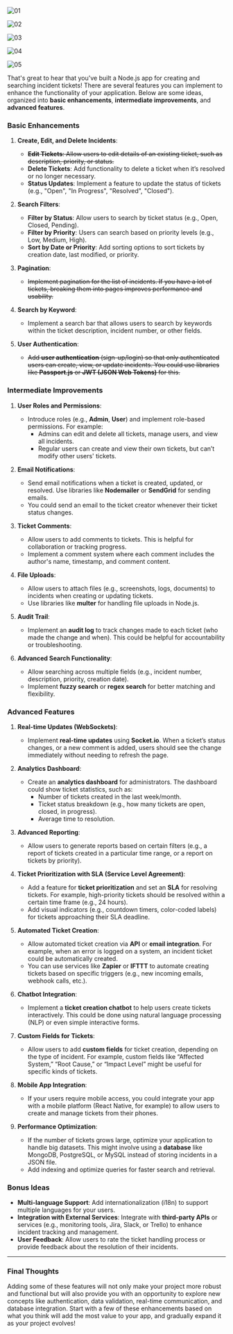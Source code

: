 ![01](https://github.com/user-attachments/assets/f303c23f-a26c-4d61-8ce8-cf91b88dc8b9)

![02](https://github.com/user-attachments/assets/175d979b-1693-4db3-a7d6-868173d7dd36)

![03](https://github.com/user-attachments/assets/9800ab8e-cf45-450b-9afd-9c0fb5e95399)

![04](https://github.com/user-attachments/assets/19635237-8cf7-4537-842a-bf8ccc1de7cd)

![05](https://github.com/user-attachments/assets/2db84514-a2b9-44a1-8ad7-8acf613fe4cd)

That's great to hear that you've built a Node.js app for creating and searching incident tickets! There are several features you can implement to enhance the functionality of your application. Below are some ideas, organized into **basic enhancements**, **intermediate improvements**, and **advanced features**.

### **Basic Enhancements**

1. **Create, Edit, and Delete Incidents**:
   - ~~**Edit Tickets**: Allow users to edit details of an existing ticket, such as description, priority, or status.~~
   - **Delete Tickets**: Add functionality to delete a ticket when it’s resolved or no longer necessary.
   - **Status Updates**: Implement a feature to update the status of tickets (e.g., "Open", "In Progress", "Resolved", "Closed").

2. **Search Filters**:
   - **Filter by Status**: Allow users to search by ticket status (e.g., Open, Closed, Pending).
   - **Filter by Priority**: Users can search based on priority levels (e.g., Low, Medium, High).
   - **Sort by Date or Priority**: Add sorting options to sort tickets by creation date, last modified, or priority.

3. **Pagination**:
   - ~~Implement pagination for the list of incidents. If you have a lot of tickets, breaking them into pages improves performance and usability.~~

4. **Search by Keyword**:
   - Implement a search bar that allows users to search by keywords within the ticket description, incident number, or other fields.

5. **User Authentication**:
   - ~~Add **user authentication** (sign-up/login) so that only authenticated users can create, view, or update incidents. You could use libraries like **Passport.js** or **JWT (JSON Web Tokens)** for this.~~

### **Intermediate Improvements**

1. **User Roles and Permissions**:
   - Introduce roles (e.g., **Admin**, **User**) and implement role-based permissions. For example:
     - Admins can edit and delete all tickets, manage users, and view all incidents.
     - Regular users can create and view their own tickets, but can’t modify other users' tickets.

2. **Email Notifications**:
   - Send email notifications when a ticket is created, updated, or resolved. Use libraries like **Nodemailer** or **SendGrid** for sending emails.
   - You could send an email to the ticket creator whenever their ticket status changes.

3. **Ticket Comments**:
   - Allow users to add comments to tickets. This is helpful for collaboration or tracking progress.
   - Implement a comment system where each comment includes the author's name, timestamp, and comment content.

4. **File Uploads**:
   - Allow users to attach files (e.g., screenshots, logs, documents) to incidents when creating or updating tickets.
   - Use libraries like **multer** for handling file uploads in Node.js.

5. **Audit Trail**:
   - Implement an **audit log** to track changes made to each ticket (who made the change and when). This could be helpful for accountability or troubleshooting.

6. **Advanced Search Functionality**:
   - Allow searching across multiple fields (e.g., incident number, description, priority, creation date).
   - Implement **fuzzy search** or **regex search** for better matching and flexibility.

### **Advanced Features**

1. **Real-time Updates (WebSockets)**:
   - Implement **real-time updates** using **Socket.io**. When a ticket’s status changes, or a new comment is added, users should see the change immediately without needing to refresh the page.

2. **Analytics Dashboard**:
   - Create an **analytics dashboard** for administrators. The dashboard could show ticket statistics, such as:
     - Number of tickets created in the last week/month.
     - Ticket status breakdown (e.g., how many tickets are open, closed, in progress).
     - Average time to resolution.

3. **Advanced Reporting**:
   - Allow users to generate reports based on certain filters (e.g., a report of tickets created in a particular time range, or a report on tickets by priority).

4. **Ticket Prioritization with SLA (Service Level Agreement)**:
   - Add a feature for **ticket prioritization** and set an **SLA** for resolving tickets. For example, high-priority tickets should be resolved within a certain time frame (e.g., 24 hours).
   - Add visual indicators (e.g., countdown timers, color-coded labels) for tickets approaching their SLA deadline.

5. **Automated Ticket Creation**:
   - Allow automated ticket creation via **API** or **email integration**. For example, when an error is logged on a system, an incident ticket could be automatically created.
   - You can use services like **Zapier** or **IFTTT** to automate creating tickets based on specific triggers (e.g., new incoming emails, webhook calls, etc.).

6. **Chatbot Integration**:
   - Implement a **ticket creation chatbot** to help users create tickets interactively. This could be done using natural language processing (NLP) or even simple interactive forms.

7. **Custom Fields for Tickets**:
   - Allow users to add **custom fields** for ticket creation, depending on the type of incident. For example, custom fields like “Affected System,” “Root Cause,” or “Impact Level” might be useful for specific kinds of tickets.

8. **Mobile App Integration**:
   - If your users require mobile access, you could integrate your app with a mobile platform (React Native, for example) to allow users to create and manage tickets from their phones.

9. **Performance Optimization**:
   - If the number of tickets grows large, optimize your application to handle big datasets. This might involve using a **database** like MongoDB, PostgreSQL, or MySQL instead of storing incidents in a JSON file.
   - Add indexing and optimize queries for faster search and retrieval.

### **Bonus Ideas**

- **Multi-language Support**: Add internationalization (i18n) to support multiple languages for your users.
- **Integration with External Services**: Integrate with **third-party APIs** or services (e.g., monitoring tools, Jira, Slack, or Trello) to enhance incident tracking and management.
- **User Feedback**: Allow users to rate the ticket handling process or provide feedback about the resolution of their incidents.

---

### Final Thoughts

Adding some of these features will not only make your project more robust and functional but will also provide you with an opportunity to explore new concepts like authentication, data validation, real-time communication, and database integration. Start with a few of these enhancements based on what you think will add the most value to your app, and gradually expand it as your project evolves!
